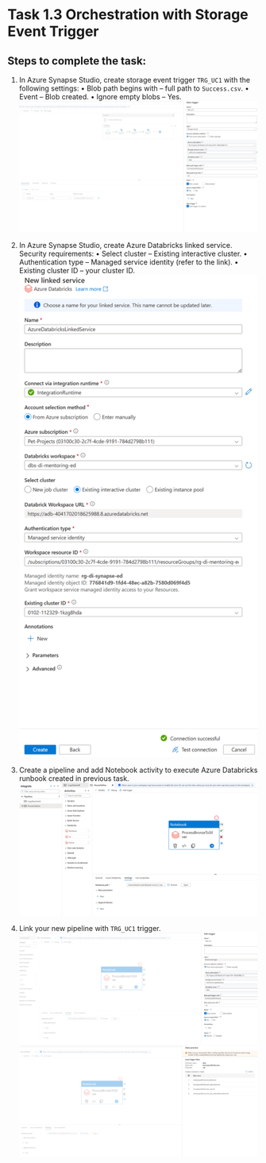 # Task 1.3 Orchestration with Storage Event Trigger

## Steps to complete the task:

1. In Azure Synapse Studio, create storage event trigger `TRG_UC1` with the following settings:
   • Blob path begins with – full path to `Success.csv`.
   • Event – Blob created.
   • Ignore empty blobs – Yes.
   ![](./screenshots/trigger-creation.png)

2. In Azure Synapse Studio, create Azure Databricks linked service. Security requirements:
   • Select cluster – Existing interactive cluster.
   • Authentication type – Managed service identity (refer to the link).
   • Existing cluster ID – your cluster ID.
   ![](./screenshots/databricks-linked-service.png)

3. Create a pipeline and add Notebook activity to execute Azure Databricks runbook created in previous task.
   ![](./screenshots/databricks-pipeline.png)

4. Link your new pipeline with `TRG_UC1` trigger.
   ![](./screenshots/linked-trigger-to-pipeline.png)
   ![](./screenshots/trigger-matching-files.png)
